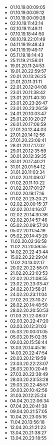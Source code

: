 * 01.10.19.00:09:05 
* 01.10.19.00:09:12 
* 01.10.19.00:09:28 
* 02.10.19.11:43:14 
* 02.10.19.11:49:11 
* 07.10.19.18:44:50 
* 08.10.19.22:01:49 
* 04.11.19.19:48:43 
* 04.11.19.19:49:17 
* 05.11.19.18:14:43 
* 25.11.19.21:56:01 
* 19.01.20.11:24:53 
* 19.01.20.22:59:57 
* 20.01.20.13:26:25 
* 21.01.20.11:31:11 
* 22.01.20.12:04:08 
* 23.01.20.11:38:42 
* 23.01.20.11:40:30 
* 23.01.20.23:26:47 
* 23.01.20.23:26:59 
* 24.01.20.10:03:47 
* 25.01.20.10:20:27 
* 26.01.20.17:06:59 
* 27.01.20.12:44:03 
* 27.01.20.14:12:56 
* 27.01.20.23:06:41 
* 28.01.20.17:17:02 
* 29.01.20.12:35:59 
* 30.01.20.12:39:35 
* 30.01.20.17:40:21 
* 31.01.20.01:54:12 
* 31.01.20.11:03:34 
* 01.02.20.11:09:07 
* 01.02.20.11:10:22 
* 01.02.20.17:01:27 
* 01.02.20.19:17:16 
* 01.02.20.23:20:21 
* 02.02.20.00:15:37 
* 02.02.20.14:16:07 
* 02.02.20.14:30:36 
* 02.02.20.14:57:46 
* 05.02.20.09:57:20 
* 05.02.20.11:54:19 
* 05.02.20.14:43:20 
* 11.02.20.02:36:58 
* 11.02.20.20:59:55 
* 14.02.20.22:43:44 
* 15.02.20.22:29:04 
* 17.02.20.13:02:17 
* 20.02.20.22:58:01 
* 21.02.20.23:03:53 
* 22.02.20.21:08:55 
* 23.02.20.23:03:47 
* 24.02.20.13:58:21 
* 24.02.20.23:11:04 
* 27.02.20.23:10:27 
* 28.02.20.14:48:50 
* 28.02.20.20:50:53 
* 01.03.20.22:08:07 
* 02.03.20.22:47:20 
* 03.03.20.12:31:03 
* 05.03.20.00:01:05 
* 05.03.20.15:02:35 
* 09.03.20.15:56:44 
* 13.03.20.14:45:16 
* 14.03.20.22:47:54 
* 20.03.20.12:19:59 
* 23.03.20.22:23:07 
* 26.03.20.10:20:49 
* 27.03.20.22:38:49 
* 28.03.20.23:53:28 
* 29.03.20.22:48:57 
* 30.03.20.10:42:56 
* 31.03.20.12:25:24 
* 04.04.20.22:06:34 
* 07.04.20.20:41:38 
* 09.04.20.21:57:05 
* 10.04.20.23:05:16 
* 11.04.20.13:56:18 
* 12.04.20.21:21:23 
* 13.04.20.21:38:27 
* 13.04.20.23:18:55 
